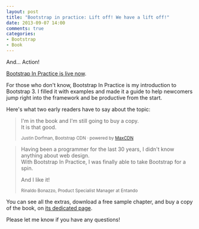 ```yaml
---
layout: post
title: "Bootstrap in practice: Lift off! We have a lift off!"
date: 2013-09-07 14:00
comments: true
categories:
- Bootstrap
- Book
---
```


And... Action!

[Bootstrap In Practice is live now](/bootstrap-in-practice).

For those who don't know, Bootstrap In Practice is my introduction to Bootstrap 3. I filled it with examples and made it a guide to help newcomers jump right into the framework and be productive from the start.

Here's what two early readers have to say about the topic:

> I'm in the book and I'm still going to buy a copy.<br />
> It is that good.
>
> <small>Justin Dorfman, Bootstrap CDN &middot; powered by <a href="http://www.maxcdn.com/">MaxCDN</a></small>

<!-- dirty trick to fool markdown -->

> Having been a programmer for the last 30 years, I didn't know anything about web design.<br />
> With Bootstrap In Practice, I was finally able to take Bootstrap for a spin.
>
> And I like it!
>
> <small>Rinaldo Bonazzo, Product Specialist Manager at Entando</small>

You can see all the extras, download a free sample chapter, and buy a copy of the book, on [its dedicated page](/bootstrap-in-practice).

Please let me know if you have any questions!